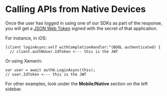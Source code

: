 # Calling APIs from Native Devices

Once the user has logged in using one of our SDKs as part of the response, you will get a [JSON Web Token](jwt) signed with the secret of that application. 

For instance, in iOS:

    [client loginAsync:self withCompletionHandler:^(BOOL authenticated) {
      // client.auth0User.IdToken <--- this is the JWT

Or using Xamarin:

    var user = await auth0.LoginAsync(this);
    // user.IdToken <--- this is the JWT

For other examples, look under the **Mobile/Native** section on the left sidebar.